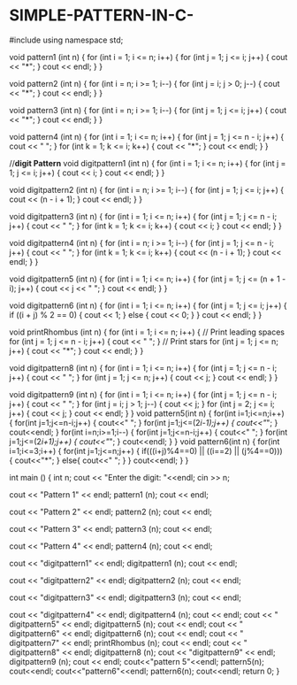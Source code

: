 # SIMPLE-PATTERN-IN-C-
#include <iostream>
using namespace std;

void
pattern1 (int n)
{
  for (int i = 1; i <= n; i++)
	{
	  for (int j = 1; j <= i; j++)
		{
		  cout << "*";
		}
	  cout << endl;
	}
}

void
pattern2 (int n)
{
  for (int i = n; i >= 1; i--)
	{
	  for (int j = i; j > 0; j--)
		{
		  cout << "*";
		}
	  cout << endl;
	}
}

void
pattern3 (int n)
{
  for (int i = n; i >= 1; i--)
	{
	  for (int j = 1; j <= i; j++)
		{
		  cout << "*";
		}
	  cout << endl;
	}
}

void
pattern4 (int n)
{
  for (int i = 1; i <= n; i++)
	{
	  for (int j = 1; j <= n - i; j++)
		{
		  cout << " ";
		}
	  for (int k = 1; k <= i; k++)
		{
		  cout << "*";
		}
	  cout << endl;
	}
}

//****digit Pattern****
void
digitpattern1 (int n)
{
  for (int i = 1; i <= n; i++)
	{
	  for (int j = 1; j <= i; j++)
		{
		  cout << i;
		}
	  cout << endl;
	}
}

void
digitpattern2 (int n)
{
  for (int i = n; i >= 1; i--)
	{
	  for (int j = 1; j <= i; j++)
		{
		  cout << (n - i + 1);
		}
	  cout << endl;
	}
}

void
digitpattern3 (int n)
{
  for (int i = 1; i <= n; i++)
	{
	  for (int j = 1; j <= n - i; j++)
		{
		  cout << " ";
		}
	  for (int k = 1; k <= i; k++)
		{
		  cout << i;
		}
	  cout << endl;
	}
}

void
digitpattern4 (int n)
{
  for (int i = n; i >= 1; i--)
	{
	  for (int j = 1; j <= n - i; j++)
		{
		  cout << " ";
		}
	  for (int k = 1; k <= i; k++)
		{
		  cout << (n - i + 1);
		}
	  cout << endl;
	}
}

void
digitpattern5 (int n)
{
  for (int i = 1; i <= n; i++)
	{
	  for (int j = 1; j <= (n + 1 - i); j++)
		{
		  cout << j << " ";
		}
	  cout << endl;
	}
}

void
digitpattern6 (int n)
{
  for (int i = 1; i <= n; i++)
	{
	  for (int j = 1; j <= i; j++)
		{
		  if ((i + j) % 2 == 0)
			{
			  cout << 1;
			}
		  else
			{
			  cout << 0;
			}
		}
	  cout << endl;
	}
}

void
printRhombus (int n)
{
  for (int i = 1; i <= n; i++)
	{
	  // Print leading spaces
	  for (int j = 1; j <= n - i; j++)
		{
		  cout << " ";
		}
	  // Print stars
	  for (int j = 1; j <= n; j++)
		{
		  cout << "*";
		}
	  cout << endl;
	}
}

void
digitpattern8 (int n)
{
  for (int i = 1; i <= n; i++)
	{
	  for (int j = 1; j <= n - i; j++)
		{
		  cout << " ";
		}
	  for (int j = 1; j <= n; j++)
		{
		  cout << j;
		}
	  cout << endl;
	}
}

void
digitpattern9 (int n)
{
  for (int i = 1; i <= n; i++)
	{
	  for (int j = 1; j <= n - i; j++)
		{
		  cout << " ";
		}
	  for (int j = i; j > 1; j--)
		{
		  cout << j;
		}
	  for (int j = 2; j <= i; j++)
		{
		  cout << j;
		}
	  cout << endl;
	}
}
void pattern5(int n)
{
    for(int i=1;i<=n;i++)
    {
        for(int j=1;j<=n-i;j++)
        {
            cout<<" ";
        }
        for(int j=1;j<=(2*i-1);j++)
        {
            cout<<"*";
        }
        cout<<endl;
    }
    for(int i=n;i>=1;i--)
    {
        for(int j=1;j<=n-i;j++)
        {
            cout<<" ";
        }
        for(int j=1;j<=(2*i+1);j++)
        {
            cout<<"*";
        }
        cout<<endl;
    }
}
void pattern6(int n)
{
    for(int i=1;i<=3;i++)
    {
        for(int j=1;j<=n;j++)
        {
            if(((i+j)%4==0) || ((i==2) || (j%4==0)))
            {
                cout<<"*";
            }
            else{
                cout<<" ";
            }
        }
        cout<<endl;
    }
}

int
main ()
{
  int n;
  cout << "Enter the digit: "<<endl;
  cin >> n;

  cout << "Pattern 1" << endl;
  pattern1 (n);
  cout << endl;

  cout << "Pattern 2" << endl;
  pattern2 (n);
  cout << endl;

  cout << "Pattern 3" << endl;
  pattern3 (n);
  cout << endl;

  cout << "Pattern 4" << endl;
  pattern4 (n);
  cout << endl;

  cout << "digitpattern1" << endl;
  digitpattern1 (n);
  cout << endl;

  cout << "digitpattern2" << endl;
  digitpattern2 (n);
  cout << endl;

  cout << "digitpattern3" << endl;
  digitpattern3 (n);
  cout << endl;

  cout << "digitpattern4" << endl;
  digitpattern4 (n);
  cout << endl;
  cout << " digitpattern5" << endl;
  digitpattern5 (n);
  cout << endl;
  cout << " digitpattern6" << endl;
  digitpattern6 (n);
  cout << endl;
  cout << " digitpattern7" << endl;
  printRhombus (n);
  cout << endl;
  cout << " digitpattern8" << endl;
  digitpattern8 (n);
  cout << "digitpattern9" << endl;
  digitpattern9 (n);
  cout << endl;
  cout<<"pattern 5"<<endl;
  pattern5(n);
  cout<<endl;
  cout<<"pattern6"<<endl;
  pattern6(n);
  cout<<endl;
  return 0;
}
